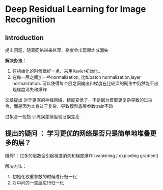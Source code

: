 # Deep Residual Learning for Image Recognition
## Introduction

提出问题，随着网络越来越深，梯度会出现爆炸或消失   

**解决办法**：   
1. 在初始化的时候做好一点，采用Xavier初始化。
2. 在每一层之间加一些normalization, 比如batch normalization,layer normalization. 可以使得每个层之间输出和梯度在比较深的网络中仍然能不出现梯度消失和爆炸

文章提出 对于更深的神经网络，精度变低了，不是因为模型更复杂导致的过拟合，而是因为本身过于复杂，导致模型底层参数train不动

过拟合一般指 训练误差低但验证误差高

## 提出的疑问 ： 学习更优的网络是否只是简单地堆叠更多的层？

阻碍1：过多的层数会引起梯度消失和梯度爆炸 (vanishing / exploding gradient)

解决方法：
1. 初始化权重参数的时候进行归一化  
2. 对中间的一些层进行归一化


